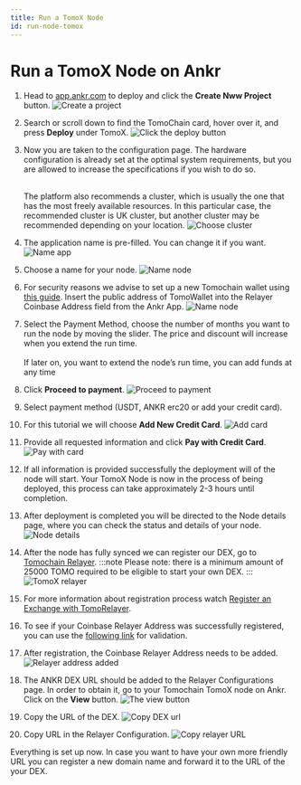 ```yaml
---
title: Run a TomoX Node
id: run-node-tomox
---
```


# Run a TomoX Node on Ankr

1. Head to [app.ankr.com](https://app.ankr.com/) to deploy and click the **Create Nww Project** button.
   ![Create a project](../../../../static/img/nodes/create-new-project.png)
2. Search or scroll down to find the TomoChain card, hover over it, and press **Deploy** under TomoX.
   ![Click the deploy button](../../../../static/img/nodes/tomox-deploy.png)
3. Now you are taken to the configuration page. The hardware configuration is already set at the optimal system requirements, but you are allowed to increase the specifications if you wish to do so.<br /><br />
   
   The platform also recommends a cluster, which is usually the one that has the most freely available resources. In this particular case, the recommended cluster is UK cluster, but another cluster may be recommended depending on your location.
   ![Choose cluster](../../../../static/img/nodes/tomox-choose-cluster.png)
4. The application name is pre-filled. You can change it if you want. 
   ![Name app](../../../../static/img/nodes/tomox-app-name.png)
5. Choose a name for your node. 
   ![Name node](../../../../static/img/nodes/tomox-node-name.png)
6. For security reasons we advise to set up a new Tomochain wallet using [this guide](https://docs.tomochain.com/general/how-to-connect-to-tomochain-network/tomowallet). Insert the public address of TomoWallet into the Relayer Coinbase Address field from the Ankr App.
   ![Name node](../../../../static/img/nodes/tomox-node-name.png)
7. Select the Payment Method, choose the number of months you want to run the node by moving the slider. The price and discount will increase when you extend the run time.<br /><br />
   If later on, you want to extend the node’s run time, you can add funds at any time
8. Click **Proceed to payment**.
   ![Proceed to payment](../../../../static/img/nodes/proceed-to-payment.png)
9. Select payment method (USDT, ANKR erc20 or add your credit card).
10. For this tutorial we will choose **Add New Credit Card**.
    ![Add card](../../../../static/img/nodes/add-card.png)  
11. Provide all requested information and click **Pay with Credit Card**.
   ![Pay with card](../../../../static/img/nodes/pay-with-card.png)
12. If all information is provided successfully the deployment will of the node will start. Your TomoX Node is now in the process of being deployed, this process can take approximately 2-3 hours until completion.
13. After deployment is completed you will be directed to the Node details page, where you can check the status and details of your node.
   ![Node details](../../../../static/img/nodes/tomox-node-details.png)
14. After the node has fully synced we can register our DEX, go to [Tomochain Relayer](https://relayer.testnet.tomochain.com/login).
   :::note
   Please note: there is a minimum amount of 25000 TOMO required to be eligible to start your own DEX.
   :::
   ![TomoX relayer](../../../../static/img/nodes/tomox-tomo-relayer.png)
15. For more information about registration process watch [Register an Exchange with TomoRelayer](https://www.youtube.com/watch?time_continue=74&v=9aSqUQjzNFg&feature=emb_logo).
16. To see if your Coinbase Relayer Address was successfully registered, you can use the [following link](https://scan.tomochain.com/relayers) for validation.
17. After registration, the Coinbase Relayer Address needs to be added.
   ![Relayer address added](../../../../static/img/nodes/tomox-relayer-address-added.png)
18. The ANKR DEX URL should be added to the Relayer Configurations page. In order to obtain it, go to your Tomochain TomoX node on Ankr. Click on the **View** button.
   ![The view button](../../../../static/img/nodes/tomox-node-details-view-button.png)
19. Copy the URL of the DEX.
   ![Copy DEX url](../../../../static/img/nodes/tomox-copy-dex-url.png)
20. Copy URL in the Relayer Configuration.
   ![Copy relayer URL](../../../../static/img/nodes/tomox-copy-url-relayer.png)

Everything is set up now. In case you want to have your own more friendly URL you can register a new domain name and forward it to the URL of the your DEX.